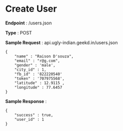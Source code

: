 # Create User
**Endpoint** : /users.json

**Type**	 : POST

**Sample Request** : api.ugly-indian.geekd.in/users.json
```code
{
	"name" : "Raison D'souza",
	"email" : "r@g.com",
	"gender" : 'male',
	"city_id" : 1,
	"fb_id" : '822220540' 
	"token" : '707975568',
	"latitude" : 12.9115 ,
	"longitude" : 77.6457
}
```

**Sample Response** :
```code
{
	"success" : true,
	"user_id" : 1
}
```
